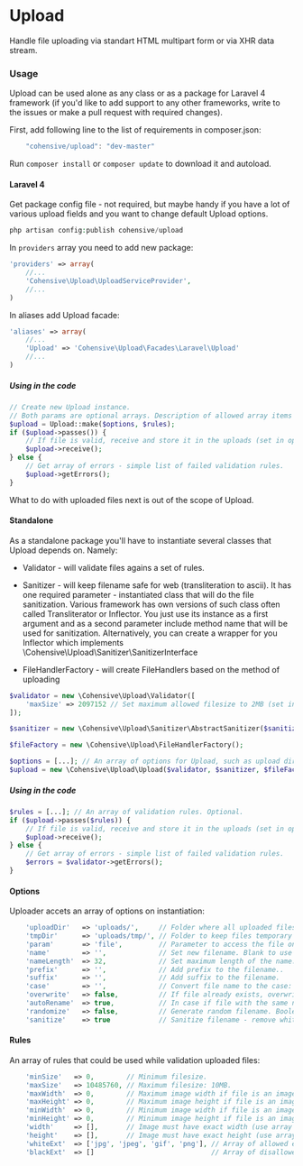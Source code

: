 Upload
======

Handle file uploading via standart HTML multipart form or via XHR data stream.

### Usage

Upload can be used alone as any class or as a package for Laravel 4 framework
(if you'd like to add support to any other frameworks, write to the issues or
make a pull request with required changes).

First, add following line to the list of requirements in composer.json:

````js
    "cohensive/upload": "dev-master"
````

Run `composer install` or `composer update` to download it and autoload.

#### Laravel 4

Get package config file - not required, but maybe handy if you have a lot of
various upload fields and you want to change default Upload options.

````php
php artisan config:publish cohensive/upload
````

In `providers` array you need to add new package:

````php
'providers' => array(
    //...
    'Cohensive\Upload\UploadServiceProvider',
    //...
)
````

In aliases add Upload facade:

````php
'aliases' => array(
    //...
    'Upload' => 'Cohensive\Upload\Facades\Laravel\Upload'
    //...
)
````

##### Using in the code

````php
// Create new Upload instance.
// Both params are optional arrays. Description of allowed array items below.
$upload = Upload::make($options, $rules);
if ($upload->passes()) {
    // If file is valid, receive and store it in the uploads (set in options) directory.
    $upload->receive();
} else {
    // Get array of errors - simple list of failed validation rules.
    $upload->getErrors();
}
````

What to do with uploaded files next is out of the scope of Upload.

#### Standalone

As a standalone package you'll have to instantiate several classes that Upload
depends on. Namely:

* Validator - will validate files agains a set of rules.

* Sanitizer - will keep filename safe for web (transliteration to ascii). It has
one required parameter - instantiated class that will do the file sanitization.
Various framework has own versions of such class often called Transliterator or
Inflector. You just use its instance as a first argument and as a second
parameter include method name that will be used for sanitization.
Alternatively, you can create a wrapper for you Inflector which implements
\Cohensive\Upload\Sanitizer\SanitizerInterface

* FileHandlerFactory - will create FileHandlers based on the method of uploading

````php
$validator = new \Cohensive\Upload\Validator([
    'maxSize' => 2097152 // Set maximum allowed filesize to 2MB (set in bytes)
]);

$sanitizer = new \Cohensive\Upload\Sanitizer\AbstractSanitizer($sanitizerClass, $sanitizerMethod);

$fileFactory = new \Cohensive\Upload\FileHandlerFactory();

$options = [...]; // An array of options for Upload, such as upload directory etc.
$upload = new \Cohensive\Upload\Upload($validator, $sanitizer, $fileFactory, $options);
````

##### Using in the code

````php
$rules = [...]; // An array of validation rules. Optional.
if ($upload->passes($rules)) {
    // If file is valid, receive and store it in the uploads (set in options) directory.
    $upload->receive();
} else {
    // Get array of errors - simple list of failed validation rules.
    $errors = $validator->getErrors();
}
````

#### Options

Uploader accets an array of options on instantiation:

````php
    'uploadDir'   => 'uploads/',     // Folder where all uploaded files will be saved to.
    'tmpDir'      => 'uploads/tmp/', // Folder to keep files temporary for operations.
    'param'       => 'file',         // Parameter to access the file on.
    'name'        => '',             // Set new filename. Blank to use original name.
    'nameLength'  => 32,             // Set maximum length of the name. Will be cut if longer.
    'prefix'      => '',             // Add prefix to the filename..
    'suffix'      => '',             // Add suffix to the filename.
    'case'        => '',             // Convert file name to the case: 'lower', 'upper' or falsy to keep original.
    'overwrite'   => false,          // If file already exists, overwrite it.
    'autoRename'  => true,           // In case if file with the same name exists append counter to the new file.
    'randomize'   => false,          // Generate random filename. Boolean or integer for string length. Default length is 10.
    'sanitize'    => true            // Sanitize filename - remove whitespaces and convert utf8 to ascii.
````

#### Rules

An array of rules that could be used while validation uploaded files:

````php
    'minSize'   => 0,        // Minimum filesize.
    'maxSize'   => 10485760, // Maximum filesize: 10MB.
    'maxWidth'  => 0,        // Maximum image width if file is an image.
    'maxHeight' => 0,        // Maximum image height if file is an image.
    'minWidth'  => 0,        // Minimum image width if file is an image.
    'minHeight' => 0,        // Minimum image height if file is an image.
    'width'     => [],       // Image must have exact width (use array to set multiple).
    'height'    => [],       // Image must have exact height (use array to set multiple).
    'whiteExt'  => ['jpg', 'jpeg', 'gif', 'png'], // Array of allowed extensions.
    'blackExt'  => []                             // Array of disallowed extensions.
````
